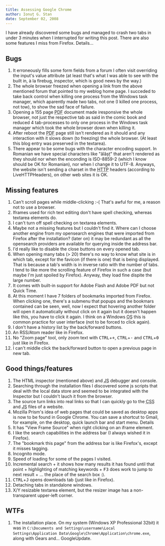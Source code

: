 ```yaml
---
title: Assessing Google Chrome
author: Ionuț G. Stan
date: September 02, 2008
---
```



I have already discovered some bugs and managed to crash two tabs in under 3
minutes when I interrupted for writing this post. There are also some features
I miss from Firefox. Details...


Bugs
----

   1. It erroneously fills some form fields from a forum I often visit overriding
      the input's value attribute (at least that's what I was able to see with the
      built in, à la firebug, inspector, which is good news by the way.)
   2. The whole browser freezed when opening a link from the above mentioned forum
      that pointed to my weblog home page. I succeded to take back control when
      killing one process from the Windows task manager, which aparently made two
      tabs, not one (I killed one process, not tow), to show the sad face of failure.
   3. Opening a 155 page <abbr title="Portable Document Format">PDF</abbr> document
      made iresponsive the whole browser, not just the respective tab as said in
      the comic book and reduced 4 tab-processes to only one process in the
      Windows task manager which took the whole browser down when killing it.
   4. After reboot the <abbr title="Portable Document Format">PDF</abbr> page
      still isn't rendered as it should and any interaction with it slows down
      (to freezing) the whole browser. (At least this blog entry was preserved
      in the textarea).
   5. There appear to be some bugs with the character encoding support. In
      Romanian we have special characters like "ăîâșț" that aren't rendered as
      they should nor when the enconding is ISO-8859-2 (which I know should be
      OK for Romanian), nor when I change it to UTF-8. Anyways, the website isn't
      sending a charset in the <abbr title="HyperText Transfer Protocol">HTTP</abbr>
      headers (according to LiveHTTPHeaders), on other web sites it is OK.


Missing features
----------------

   1. Can't scroll pages while middle-clicking :-( That's awful for me, a reason not to use a browser.
   2. Iframes used for rich text editing don't have spell checking, whereas textarea elements do.
   3. I can't turn off spell checking on textarea elements.
   4. Maybe not a missing features but I couldn't find it. Where can I choose
      another engine from my opensearch engines that were imported from Firefox
      after the installation? (later on) it may be redundant as all the opensearch
      providers are available for querying inside the address bar.
   5. I'd really like to disable the close buttons on every opened tab.
   6. When opening many tabs (> 20) there's no way to know what site is in which
      tab, except for the favicon (if there is one) that is being displayed. That
      is because a tab's width is in inverse ratio with the number of tabs. I
      tend to like more the scrolling feature of Firefox in such a case (but
      maybe I'm just spoiled by Firefox). Anyway, they load fine dispite the
      large number.
   7. It comes with built-in support for Adobe Flash and Adobe PDF but not Quick Time.
   8. At this moment I have 7 folders of bookmarks imported from Firefox. When
      clicking one, there's a submenu that popups and the bookmars contained can
      be seen, well, now I expect that hovering another folder will open it
      automatically without click on it again but it doesn't happen like this,
      you have to click it again. I think on a Windows <abbr title="Operating System">OS</abbr>
      this is common practice for user interface (not to be forced to click again).
   9. I don't have a history list by the back/forward buttons.
  10. An RSS/Atom reader like in Firefox.
  11. No "Zoom page" tool, only zoom text with <kbd>CTRL</kbd>+<kbd>+</kbd>,
      <kbd>CTRL</kbd>+<kbd>-</kbd> and <kbd>CTRL</kbd>+<kbd>0</kbd> just like in Firefox.
  12. I can't middle click the back/forward button to open a previous page in new tab.


Good things/features
--------------------

   1. The HTML inspector (mentioned above) and <abbr title="JavaScript">JS</abbr>
      debugger and console.
   2. Searching through the installation files I discovered some js scripts that
      deal with the local data store and seemed to be integrated with the Inspector
      but I couldn't lauch it from the browser.
   3. The source turn links into real links so that I can quickly go to the
      <abbr title="Cascading Style Sheets">CSS</abbr> and <abbr title="JavaScript">JS</abbr>
      files of a website.
   4. Mozilla Prism's idea of web pages that could be saved as desktop apps is
      now to be found in Google Chrome. You can save a shortcut to Gmail, for
      example, on the desktop, quick launch bar and start menu. Details
   5. It has "View Frame Source" when right clicking on an iframe element.
   6. I like the search capabilities in the address bar (I always wished it in Firefox).
   7. The "bookmark this page" from the address bar is like Firefox's, except it misses tagging.
   8. Incognito mode.
   9. Speed of loading for some of the pages I visited.
  10. Incremental search + it shows how many results it has found until that
      point + highlighting of matching keywords + <kbd>F3</kbd> does work to jump to next
      result + ... the place of the search box :).
  11. <kbd>CTRL</kbd>+<kbd>J</kbd> opens downloads tab (just like in Firefox).
  12. Detaching tabs in standalone windows.
  13. X/Y resizable textarea element, but the resizer image has a non-transparent
      upper-left corner.


WTFs
----

   1. The installation place. On my system (Windows XP Professional 32bit) it was in
      `C:\Documents and Settings\username\Local Settings\Application Data\Google\Chrome\Application\chrome.exe`,
      along with Gears and... GoogleUpdate.
